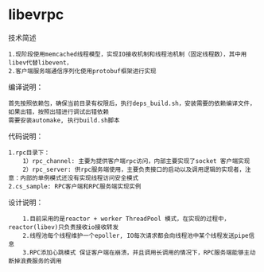 # libevrpc


技术简述

    1.现阶段使用memcached线程模型，实现IO接收机制和线程池机制（固定线程数），其中用libev代替libevent，
    2.客户端服务端通信序列化使用protobuf框架进行实现


编译说明：

    首先按照依赖包，确保当前目录有权限后，执行deps_build.sh，安装需要的依赖编译文件，如果出错，按照出错进行调试出错依赖
    需要安装automake, 执行build.sh脚本


代码说明：

    1.rpc目录下：
        1）rpc_channel: 主要为提供客户端rpc访问，内部主要实现了socket 客户端实现
        2）rpc_server: 供rpc服务端使用，主要负责接口的启动以及调用逻辑的实现者，注意：内部的单例模式还没有实现线程访问安全模式
    2.cs_sample: RPC客户端和RPC服务端实现实例


设计说明：

        1.目前采用的是reactor + worker ThreadPool 模式，在实现的过程中，reactor(libev)只负责接收io接收转发
        2.线程池每个线程维护一个epoller, IO每次请求都会向线程池中某个线程发送pipe信息
        3.RPC添加心跳模式 保证客户端在崩溃，并且调用长调用的情况下，RPC服务端能够主动断掉浪费服务的调用
   
